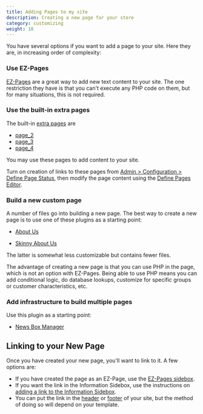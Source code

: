 ```yaml
---
title: Adding Pages to my site 
description: Creating a new page for your store
category: customizing 
weight: 10
---
```


You have several options if you want to add a page to your site.  Here they are, in increasing order of complexity: 

### Use EZ-Pages

[EZ-Pages](/user/ezpages/what_are_ezpages/) are a great way to add new text content to your site. 
The one restriction they have is that you can't execute any PHP code on them,
but for many situations, this is not required.

### Use the built-in extra pages

The built-in [extra pages](/user/template/extra_pages) are 

- [page_2](/user/admin_pages/configuration/configuration_definepagestatus/#define_page_2) 
- [page_3](/user/admin_pages/configuration/configuration_definepagestatus/#define_page_3) 
- [page_4](/user/admin_pages/configuration/configuration_definepagestatus/#define_page_4)

You may use these pages to add content to your site. 

Turn on creation of links to these pages from [Admin > Configuration > Define Page Status](/user/admin_pages/configuration/configuration_definepagestatus/), then modify the page content using the [Define Pages Editor](/user/admin_pages/tools/define_pages/). 

### Build a new custom page 

A number of files go into building a new page.  The best way to create a new page is to use one of these plugins as a starting point: 

- [About Us](https://www.zen-cart.com/downloads.php?do=file&id=86) 

- [Skinny About Us](https://www.zen-cart.com/downloads.php?do=file&id=2198) 

The latter is somewhat less customizable but contains fewer files. 

The advantage of creating a new page is that you can use PHP in the page, which is not an option with EZ-Pages.  Being able to use PHP means you can add conditional logic, do database lookups, customize for specific groups or customer characteristics, etc. 

### Add infrastructure to build multiple pages 

Use this plugin as a starting point: 
- [News Box Manager](https://www.zen-cart.com/downloads.php?do=file&id=2264) 


## Linking to your New Page 

Once you have created your new page, you'll want to link to it. A few options are: 

- If you have created the page as an EZ-Page, use the [EZ-Pages sidebox](/user/sideboxes/ezpages_sidebox/).  
- If you want the link in the Information Sidebox, use the instructions on [adding a link to the Information Sidebox](/user/sideboxes/add_link_information_sidebox/).  
- You can put the link in the [header](/user/template/header/) or [footer](/user/template/footer/) of your site, but the method of doing so will depend on your template.

